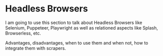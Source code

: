 # Headless Browsers

I am going to use this section to talk about Headless Browsers like Selenium, Puppeteer, Playwright as well as relationed aspects like Splash, Browserless, etc.

Advantages, disadvantages, when to use them and when not, how to integrate them with scrapers.
